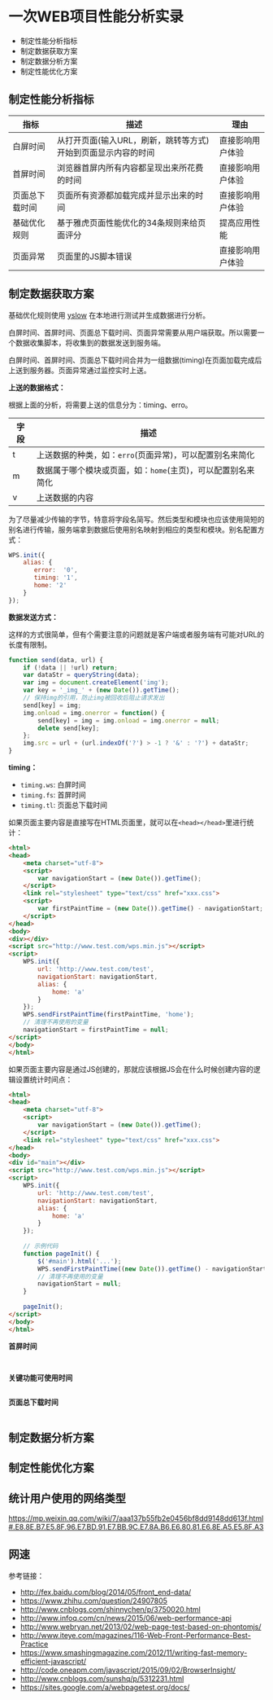 ﻿# 一次WEB项目性能分析实录

* 制定性能分析指标
* 制定数据获取方案
* 制定数据分析方案
* 制定性能优化方案

## 制定性能分析指标

指标 | 描述 | 理由
---- | ---- | ---- 
白屏时间 | 从打开页面(输入URL，刷新，跳转等方式)开始到页面显示内容的时间 | 直接影响用户体验
首屏时间 | 浏览器首屏内所有内容都呈现出来所花费的时间 | 直接影响用户体验
页面总下载时间 | 页面所有资源都加载完成并显示出来的时间 | 直接影响用户体验
基础优化规则 | 基于雅虎页面性能优化的34条规则来给页面评分 | 提高应用性能
页面异常 | 页面里的JS脚本错误 | 直接影响用户体验

## 制定数据获取方案

基础优化规则使用 [yslow](http://yslow.org/phantomjs/) 在本地进行测试并生成数据进行分析。

白屏时间、首屏时间、页面总下载时间、页面异常需要从用户端获取。所以需要一个数据收集脚本，将收集到的数据发送到服务端。

白屏时间、首屏时间、页面总下载时间合并为一组数据(timing)在页面加载完成后上送到服务器。页面异常通过监控实时上送。

**上送的数据格式：**

根据上面的分析，将需要上送的信息分为：timing、erro。

字段 | 描述
---- | ----
t | 上送数据的种类，如：`erro`(页面异常)，可以配置别名来简化
m | 数据属于哪个模块或页面，如：`home`(主页)，可以配置别名来简化
v | 上送数据的内容

为了尽量减少传输的字节，特意将字段名简写。然后类型和模块也应该使用简短的别名进行传输，服务端拿到数据后使用别名映射到相应的类型和模块。别名配置方式：

```js
WPS.init({
    alias: {
       error:  '0',
       timing: '1',
       home: '2'
    }
});
```

**数据发送方式：**

这样的方式很简单，但有个需要注意的问题就是客户端或者服务端有可能对URL的长度有限制。

```js
function send(data, url) {
	if (!data || !url) return;
	var dataStr = queryString(data);
	var img = document.createElement('img');
	var key = '_img_' + (new Date()).getTime();
	// 保持img的引用，防止img被回收后阻止请求发出
	send[key] = img;
	img.onload = img.onerror = function() {
		send[key] = img = img.onload = img.onerror = null;
		delete send[key];
	};
	img.src = url + (url.indexOf('?') > -1 ? '&' : '?') + dataStr;
}
```

**timing：**

* `timing.ws`: 白屏时间
* `timing.fs`: 首屏时间
* `timing.tl`: 页面总下载时间


如果页面主要内容是直接写在HTML页面里，就可以在`<head></head>`里进行统计：

```html
<html>
<head>
    <meta charset="utf-8">
    <script>
        var navigationStart = (new Date()).getTime();
    </script>
    <link rel="stylesheet" type="text/css" href="xxx.css">
    <script>
        var firstPaintTime = (new Date()).getTime() - navigationStart;
    </script>
</head>
<body>
<div></div>
<script src="http://www.test.com/wps.min.js"></script>
<script>
	WPS.init({
		url: 'http://www.test.com/test',
		navigationStart: navigationStart,
		alias: {
			home: 'a'
		}
	});
	WPS.sendFirstPaintTime(firstPaintTime, 'home');
	// 清理不再使用的变量
	navigationStart = firstPaintTime = null;
</script>
</body>
</html>
```

如果页面主要内容是通过JS创建的，那就应该根据JS会在什么时候创建内容的逻辑设置统计时间点：

```html
<html>
<head>
    <meta charset="utf-8">
    <script>
        var navigationStart = (new Date()).getTime();
    </script>
    <link rel="stylesheet" type="text/css" href="xxx.css">
</head>
<body>
<div id="main"></div>
<script src="http://www.test.com/wps.min.js"></script>
<script>
	WPS.init({
		url: 'http://www.test.com/test',
		navigationStart: navigationStart,
		alias: {
			home: 'a'
		}
	});
	
	// 示例代码
	function pageInit() {
	    $('#main').html('...');
	    WPS.sendFirstPaintTime((new Date()).getTime() - navigationStart, 'home');
	    // 清理不再使用的变量
	    navigationStart = null;
	}
	
	pageInit();
</script>
</body>
</html>
```


**首屏时间**

```js
    
```

**关键功能可使用时间**

```js

```

**页面总下载时间**

```js

```



## 制定数据分析方案

## 制定性能优化方案


## 统计用户使用的网络类型
https://mp.weixin.qq.com/wiki/7/aaa137b55fb2e0456bf8dd9148dd613f.html#.E8.8E.B7.E5.8F.96.E7.BD.91.E7.BB.9C.E7.8A.B6.E6.80.81.E6.8E.A5.E5.8F.A3

## 网速

参考链接：

* http://fex.baidu.com/blog/2014/05/front_end-data/
* https://www.zhihu.com/question/24907805
* http://www.cnblogs.com/shinnychen/p/3750020.html
* http://www.infoq.com/cn/news/2015/06/web-performance-api
* http://www.webryan.net/2013/02/web-page-test-based-on-phontomjs/
* http://www.iteye.com/magazines/116-Web-Front-Performance-Best-Practice
* https://www.smashingmagazine.com/2012/11/writing-fast-memory-efficient-javascript/
* http://code.oneapm.com/javascript/2015/09/02/BrowserInsight/
* http://www.cnblogs.com/sunshq/p/5312231.html
* https://sites.google.com/a/webpagetest.org/docs/




